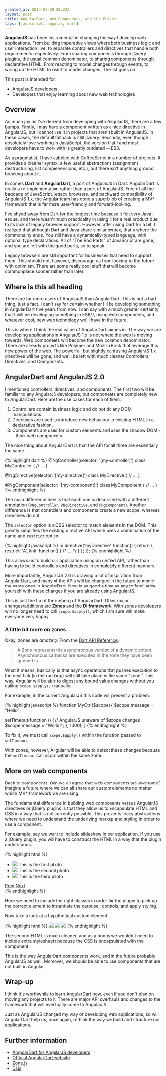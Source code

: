 ```yaml
---
created_at: 2014-02-20 20:22Z
layout: post
title: AngularDart, Web Components, and the Future
tags: [javascript, angular, dart]
---
```


**AngularJS** has been instrumental in changing the way I develop web applications. From building imperative views where
both business logic and user interaction live, to separate controllers and directives that handle both requirements
respectively. From sharing components through jQuery plugins, the usual common denominator, to sharing components
through declarative HTML. From reacting to model changes through events, to wiring up the HTML to react to model
changes. The list goes on.

This post is intended for:

- AngularJS developers
- Developers that enjoy learning about new web technologies

## Overview

As much joy as I've derived from developing with AngularJS, there are a few bumps. Firstly, I may have a
component written as a nice directive in AngularJS, but I cannot use it in projects that aren't built in AngularJS. In
these cases, the default fallback is still jQuery. Secondly, even though I absolutely love working in JavaScript, the
version that I and most developers have to work with is greatly outdated -- ES3.

As a pragmatist, I have dabbled with CoffeeScript in a number of projects. It provides a cleaner syntax, a few
useful abstractions (assignment destructuring, list comprehensions, etc.), but there isn't anything ground breaking
about it.

In comes **Dart** and **AngularDart**, a port of AngularJS in Dart. AngularDart is really a re-implementation rather
than a port of AngularJS. Free of all the baggage of JavaScript, legacy browsers, and backward compatibility of
AngularJS 1.x, the Angular team has done a superb job of creating a MV* framework that is far more user-friendly and
forward-looking.

I've shyed away from Dart for the longest time because it felt very Java-esque, and there wasn't much practicality in
using it for a real product due to its lack of legacy browser support. However, after using Dart for a bit, I realized
that although Dart and Java share similar syntax, that's where the commonality ends. You still have a
dynamically-typed language, with optional type declarations. All of "The Bad Parts" of JavaScript are gone, and you
are left with the good parts, so to speak.

Legacy browsers are still important for businesses that need to support them. This should not, however, discourage us
from looking to the future with optimism. There are some really cool stuff that will become commonplace sooner rather
than later.

## Where is this all heading

There are far more users of AngularJS than AngularDart. This is not a bad thing, just a fact. I can't say for certain
whether I'll be developing something in AngularDart five years from now. I can say with a much greater certainty that
I will be developing something in ES6/7, using web components, and whatever cool, new web technology we'll have in the
future.

This is where I think the real value of AngularDart comes in. The way we are developing applications in AngularJS 1.x
is not where the web is moving towards. Web components will become the new common denominator. There are already
projects like Polymer and Mozilla Brick that leverage this new power of the web. The powerful, but slightly confusing
AngularJS 1.x directives will be gone, and we'll be left with much cleaner Controllers, Directives, and Components.

## AngularDart and AngularJS 2.0

I mentioned controllers, directives, and components. The first two will be familiar to any AngularJS developers, but
components are completely new to AngularDart. Here are the use cases for each of them.

1. Controllers contain business logic and do not do any DOM manipulations.
2. Directives are used to introduce new behaviour to existing HTML in a declarative fashion.
3. Components are used for custom elements and uses the shadow DOM -- think web components.

The nice thing about AngularDart is that the API for all three are essentially the same.

{% highlight dart %}
@NgController(selector: '[my-controller]')
class MyController {
  // ...
}

@NgDirective(selector: '[my-directive]')
class MyDirective {
  // ...
}

@NgComponent(selector: '[my-component]')
class MyComponent {
  // ...
}
{% endhighlight %}

The main difference here is that each one is decorated with a different annotation (`@NgController`, `@NgDirective`,
and `@NgComponent`). Another difference is that controllers and components create a new scope, whereas directives
do not.

The `selector` option is a CSS selector to match elements in the DOM. This greatly simplifies the existing directive
API which uses a combination of the name and `restrict` option.

{% highlight javascript %}
m.directive('myDirective', function() {
  return {
    restrict: 'A',
    link: function() { /* ... */ }
  };
});
{% endhighlight %}

This allows us to build our application using an unified API, rather than having to build controllers and directives
in completely different manners.

More importantly, AngularJS 2.0 is drawing a lot of inspiration from AngularDart, and many of the APIs will be changed
in the future to mimic the same ones in AngularDart. Now is as good a time as any to familiarize yourself with these
changes if you are already using AngularJS.

This is just the tip of the iceberg of AngularDart. Other major changes/additions are **[Zones](https://github.com/btford/zone.js/)**
and the **[DI framework](https://github.com/angular/di.js)**. With zones developers will no longer need to call
`scope.$apply()`, which I am sure will make everyone very happy.

### A little bit more on zones

Okay, zones are *amazing*. From the [Dart API Reference](https://api.dartlang.org/apidocs/channels/stable/#dart-async.Zone):

<blockquote>
A Zone represents the asynchronous version of a dynamic extent. Asynchronous callbacks are executed in the zone they
have been queued in.
</blockquote>

What it means, basically, is that async operations that pushes execution to the next tick (in the run loop) will still
take place in the same "zone." This way, Angular will be able to digest any bound value changes without you calling
`scope.$apply()` manually.

For example, in the current AngularJS this code will present a problem.

{% highlight javascript %}
function MyCtrl($scope) {
  $scope.message = "Hello";

  setTimeout(function () {
    // AngularJS unaware of $scope changes
    $scope.message = "World!";
  }, 1000);
}
{% endhighlight %}

To fix it, we must call `scope.$apply()` within the function passed to `setTimeout`.

With zones, however, Angular will be able to detect these changes because the `setTimeout` call occur within the same zone.

## More on web components

Back to components. Can we all agree that web components are *awesome*? Imagine a future where we can all share our
custom elements no matter which MV* framework we are using.

The fundamental difference in building web components versus AngularJS directives or jQuery plugins is that they allow
us to encapsulate HTML and CSS in a way that is not currently possible. This prevents leaky abstractions where we need
to understand the underlying markup and styling in order to use a component.

For example, say we want to include slideshow in our application. If you use a jQuery plugin, you will have to
construct the HTML in a way that the plugin understands.

{% highlight html %}
<div class="carousel">
  <ul>
    <li>
      <img src="photo1.jpg" />
      <span class="caption">This is the first photo</span>
    </li>
    <li>
      <img src="photo2.jpg" />
      <span class="caption">This is the second photo</span>
    </li>
    <li>
      <img src="photo3.jpg" />
      <span class="caption">This is the third photo</span>
    </li>
  </ul>
  <a href="#" class="carousel-control-prev">Prev</a>
  <a href="#" class="carousel-control-next">Next</a>
</div>
{% endhighlight %}

Here we need to include the right classes in order for the plugin to pick up the correct element to instantiate the
carousel, controls, and apply styling.

Now take a look at a hypothetical custom element.

{% highlight html %}
<carousel>
  <slide caption="This is the first photo">
    <img src="photo1.jpg" />
  </slide>
  <slide caption="This is the second photo">
    <img src="photo2.jpg" />
  </slide>
  <slide caption="This is the third photo">
    <img src="photo3.jpg" />
  </slide>
</carousel>
{% endhighlight %}

The second HTML is much cleaner, and as a bonus we wouldn't need to include extra stylesheets because the CSS is
encapsulated with the component.

This is the way AngularDart components work, and in the future probably AngularJS as well. Moreover, we should be
able to use components that are not built in Angular.

## Wrap-up

I think it's worthwhile to learn AngularDart now, even if you don't plan on moving any projects to it. There are major
API overhauls and changes to the framework that will eventually come to AngularJS.

Just as AngularJS changed my way of developing web applications, so will AngularDart help us, once again, rethink the
way we build and structure our applications.

## Further information

- [AngularDart for AngularJS developers](http://victorsavkin.com/post/72452331552/angulardart-for-angularjs-developers-introduction-to)
- [Official AngularDart website](https://angulardart.org/)
- [Zone.js](https://github.com/btford/zone.js/)
- [DI.js](https://github.com/angular/di.js)
